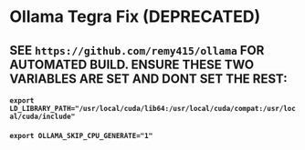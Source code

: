 # Ollama Tegra Fix (DEPRECATED)
## SEE `https://github.com/remy415/ollama` FOR AUTOMATED BUILD. ENSURE THESE TWO VARIABLES ARE SET AND DONT SET THE REST:
#### `export LD_LIBRARY_PATH="/usr/local/cuda/lib64:/usr/local/cuda/compat:/usr/local/cuda/include"`
#### `export OLLAMA_SKIP_CPU_GENERATE="1"`
